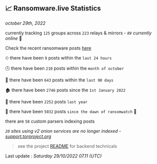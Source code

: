 
## 📈 Ransomware.live Statistics
_october 29th, 2022_

currently tracking `125` groups across `223` relays & mirrors - _`89` currently online_ 📡

Check the recent ransomware posts [here](https://www.ransomware.live/#/recentposts)


⏲ there have been `9` posts within the `last 24 hours`

🕓 there have been `210` posts within the `month of october`

📅 there have been `643` posts within the `last 90 days`

🏚 there have been `2746` posts since the `1st January 2022`

🚀 there have been `2252` posts `last year`

🦕 there have been `5032` posts `since the dawn of ransomwatch` 🐣

there are `58` custom parsers indexing posts

_`20` sites using v2 onion services are no longer indexed - [support.torproject.org](https://support.torproject.org/onionservices/v2-deprecation/)_

> see the project [README](https://github.com/jmousqueton/ransomwatch#readme) for backend technicals



Last update : _Saturday 29/10/2022 07.11 (UTC)_

